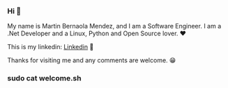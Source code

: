 ### Hi 👋

My name is Martin Bernaola Mendez, and I am a Software Engineer. 
I am a .Net Developer and a Linux, Python and Open Source lover. ❤

This is my linkedin: [Linkedin](https://www.linkedin.com/in/martin-bernaola/ "Martin Bernaola") 📲 

Thanks for visiting me and any comments are welcome. 😁

### **sudo cat welcome.sh**
